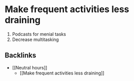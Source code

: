 # Make frequent activities less draining
1. Podcasts for menial tasks
2. Decrease multitasking

## Backlinks
* [[Neutral hours]]
	* [[Make frequent activities less draining]]

<!-- #p1 -->

<!-- {BearID:01585ED2-09A1-4DF7-A703-702A3DF7DC70-17306-00003A86053BA5A3} -->
